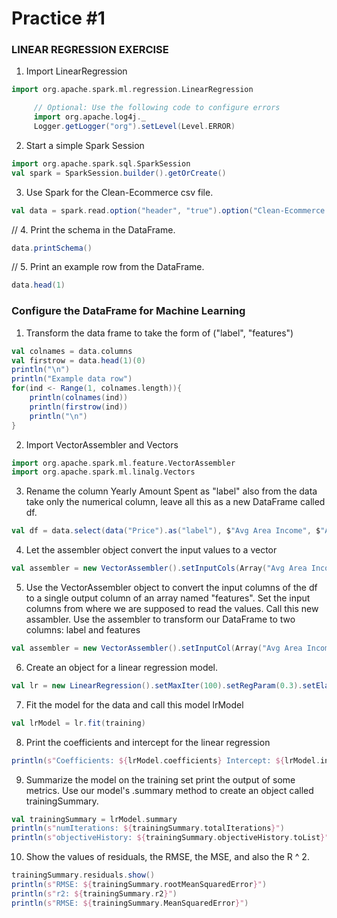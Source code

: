 # Practice #1
### LINEAR REGRESSION EXERCISE

1. Import LinearRegression
``` scala
import org.apache.spark.ml.regression.LinearRegression

     // Optional: Use the following code to configure errors
     import org.apache.log4j._
     Logger.getLogger("org").setLevel(Level.ERROR)
```

2. Start a simple Spark Session
```scala
import org.apache.spark.sql.SparkSession
val spark = SparkSession.builder().getOrCreate()
```

3. Use Spark for the Clean-Ecommerce csv file.
``` scala
val data = spark.read.option("header", "true").option("Clean-Ecommerce.csv")
```

// 4. Print the schema in the DataFrame.
``` scala
data.printSchema()
```

// 5. Print an example row from the DataFrame.
``` scala
data.head(1)
```
### Configure the DataFrame for Machine Learning 


1. Transform the data frame to take the form of ("label", "features")
``` scala
val colnames = data.columns
val firstrow = data.head(1)(0)
println("\n")
println("Example data row")
for(ind <- Range(1, colnames.length)){
    println(colnames(ind))
    println(firstrow(ind))
    println("\n")
}
``` 

2. Import VectorAssembler and Vectors
``` scala
import org.apache.spark.ml.feature.VectorAssembler
import org.apache.spark.ml.linalg.Vectors
```

3. Rename the column Yearly Amount Spent as "label" also from the data take only the numerical column, leave all this as a new DataFrame called df.
``` scala
val df = data.select(data("Price").as("label"), $"Avg Area Income", $"Avg Area House Age", $"Avg Area Number of Rooms", $"Avg Area Number of Bedrooms", $"Area Population")
```

4. Let the assembler object convert the input values ​​to a vector
``` scala
val assembler = new VectorAssembler().setInputCols(Array("Avg Area Income", "Avg Area House Age", "Avg Area Number of Rooms", "Avg Area Number of Bedrooms", "Area Population")).setOutputCol("features")
```

5. Use the VectorAssembler object to convert the input columns of the df to a single output column of an array named "features". Set the input columns from where we are supposed to read the values. Call this new assambler. Use the assembler to transform our DataFrame to two columns: label and features
``` scala
val assembler = new VectorAssembler().setInputCol(Array("Avg Area Income", "Avg Area House Age", "Avg Area Number of Rooms", "Avg Area Number of Bedrooms", "Area Population"))
```

6. Create an object for a linear regression model.
``` scala 
val lr = new LinearRegression().setMaxIter(100).setRegParam(0.3).setElasticNetParam(0.8)
```

7. Fit the model for the data and call this model lrModel
``` scala 
val lrModel = lr.fit(training)
```

8. Print the coefficients and intercept for the linear regression
``` scala
println(s"Coefficients: ${lrModel.coefficients} Intercept: ${lrModel.intercept}")
```

9. Summarize the model on the training set print the output of some metrics. Use our model's .summary method to create an object called trainingSummary.
``` scala
val trainingSummary = lrModel.summary
println(s"numIterations: ${trainingSummary.totalIterations}")
println(s"objectiveHistory: ${trainingSummary.objectiveHistory.toList}")
```

10. Show the values ​​of residuals, the RMSE, the MSE, and also the R ^ 2.
``` scala
trainingSummary.residuals.show()
println(s"RMSE: ${trainingSummary.rootMeanSquaredError}")
println(s"r2: ${trainingSummary.r2}")
println(s"RMSE: ${trainingSummary.MeanSquaredError}")
```